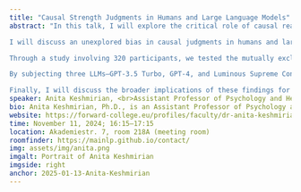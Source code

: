 ```yaml
---
title: "Causal Strength Judgments in Humans and Large Language Models"
abstract: "In this talk, I will explore the critical role of causal reasoning in both human cognition and artificial intelligence (AI), focusing on how we understand the relationships between events. Causal Bayesian Networks (CBNs) serve as a fundamental tool for modeling these relationships, using directed, acyclic links to represent probabilistic associations between variables. Deviations from these models can lead to biased judgments.

I will discuss an unexplored bias in causal judgments in humans and large language models (LLMs) by examining two structures within CBNs: Canonical Chain (A→B→C) and Common Cause (A←B→C) networks. Normatively, once the intermediate variable (B) is known, the outcome (C) should be independent of the initial cause (A). However, research has shown that humans often neglect this independence.

Through a study involving 320 participants, we tested the mutually exclusive predictions of three theories of causal judgments using hierarchical mixed-effect models. Our findings reveal that humans perceive causes in Chain structures as significantly stronger, supporting only one of the hypotheses. This increased perceived causal power might stem from our perception of intermediate causes as more reflective of reliable mechanisms.

By subjecting three LLMs—GPT-3.5 Turbo, GPT-4, and Luminous Supreme Control—to the same queries posed to human participants and adjusting a key 'temperature' hyperparameter, we found that LLMs also display a similar boost in perceived causal power in Chains, particularly with higher temperatures. This suggests that the bias is partly reflected in language usage.

Finally, I will discuss the broader implications of these findings for our understanding of causal representation in both human and AI systems."
speaker: Anita Keshmirian, <br>Assistant Professor of Psychology and Head of Data Science at Forward College in Berlin
bio: Anita Keshmirian, Ph.D., is an Assistant Professor of Psychology and Head of Data Science at Forward College in Berlin. She completed her Ph.D. at LMU Munich under the supervision of Bahador Bahrami (LMU), Fiery Cushman (Harvard), and Ophelia Deroy (LMU), with subsequent postdoctoral research focusing on Argumentation Machines and Large Language Models at LMU Munich Center for Mathematical Philosophy (MCMP) and the Fraunhofer Institute for Cognitive Systems (IKS). Currently, she is a visiting scientist at the Human-Centered AI division of Helmholtz Munich. Her research interests lie at the intersection of human cognition, causal and moral reasoning, and artificial intelligence, particularly in understanding how both humans and AI models process and represent causal relationships and moral reasoning.
website: https://forward-college.eu/profiles/faculty/dr-anita-keshmirian/
time: November 11, 2024; 16:15–17:15
location: Akademiestr. 7, room 218A (meeting room)
roomfinder: https://mainlp.github.io/contact/
img: assets/img/anita.png
imgalt: Portrait of Anita Keshmirian
imgside: right
anchor: 2025-01-13-Anita-Keshmirian
---
```

